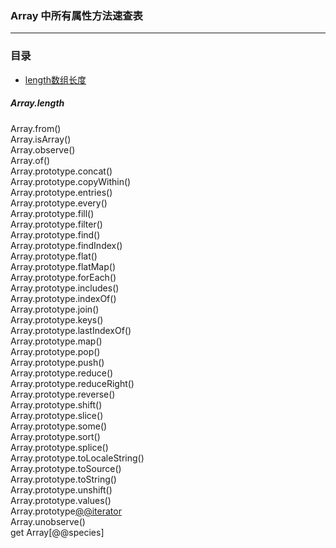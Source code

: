### Array 中所有属性方法速查表
---

### 目录
* [length数组长度](#Array.length)

##### Array.length
Array.from()<br>
Array.isArray()<br>
Array.observe()<br>
Array.of()<br>
Array.prototype.concat()<br>
Array.prototype.copyWithin()<br>
Array.prototype.entries()<br>
Array.prototype.every()<br>
Array.prototype.fill()<br>
Array.prototype.filter()<br>
Array.prototype.find()<br>
Array.prototype.findIndex()<br>
Array.prototype.flat()<br>
Array.prototype.flatMap()<br>
Array.prototype.forEach()<br>
Array.prototype.includes()<br>
Array.prototype.indexOf()<br>
Array.prototype.join()<br>
Array.prototype.keys()<br>
Array.prototype.lastIndexOf()<br>
Array.prototype.map()<br>
Array.prototype.pop()<br>
Array.prototype.push()<br>
Array.prototype.reduce()<br>
Array.prototype.reduceRight()<br>
Array.prototype.reverse()<br>
Array.prototype.shift()<br>
Array.prototype.slice()<br>
Array.prototype.some()<br>
Array.prototype.sort()<br>
Array.prototype.splice()<br>
Array.prototype.toLocaleString()<br>
Array.prototype.toSource()<br>
Array.prototype.toString()<br>
Array.prototype.unshift()<br>
Array.prototype.values()<br>
Array.prototype[@@iterator]()<br>
Array.unobserve()<br>
get Array[@@species]<br>

